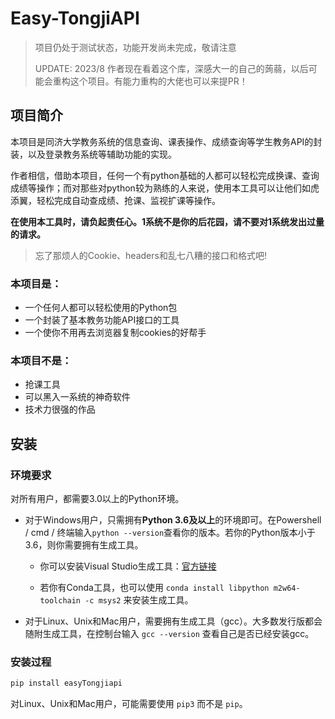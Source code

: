 # Easy-TongjiAPI

> 项目仍处于测试状态，功能开发尚未完成，敬请注意
>
> UPDATE: 2023/8
> 作者现在看着这个库，深感大一的自己的蒟蒻，以后可能会重构这个项目。有能力重构的大佬也可以来提PR！

## 项目简介



本项目是同济大学教务系统的信息查询、课表操作、成绩查询等学生教务API的封装，以及登录教务系统等辅助功能的实现。

作者相信，借助本项目，任何一个有python基础的人都可以轻松完成换课、查询成绩等操作；而对那些对python较为熟练的人来说，使用本工具可以让他们如虎添翼，轻松完成自动查成绩、抢课、监视扩课等操作。

**在使用本工具时，请负起责任心。1系统不是你的后花园，请不要对1系统发出过量的请求。**

> 忘了那烦人的Cookie、headers和乱七八糟的接口和格式吧!

### 本项目是：

- 一个任何人都可以轻松使用的Python包
- 一个封装了基本教务功能API接口的工具
- 一个使你不用再去浏览器复制cookies的好帮手

### 本项目不是：

- 抢课工具
- 可以黑入一系统的神奇软件
- 技术力很强的作品



## 安装

### 环境要求

对所有用户，都需要3.0以上的Python环境。

- 对于Windows用户，只需拥有**Python 3.6及以上**的环境即可。在Powershell / cmd / 终端输入`python --version`查看你的版本。若你的Python版本小于3.6，则你需要拥有生成工具。

    - 你可以安装Visual Studio生成工具：[官方链接](https://visualstudio.microsoft.com/zh-hans/downloads/#build-tools-for-visual-studio-2022)

    - 若你有Conda工具，也可以使用 `conda install libpython m2w64-toolchain -c msys2` 来安装生成工具。

- 对于Linux、Unix和Mac用户，需要拥有生成工具（gcc）。大多数发行版都会随附生成工具，在控制台输入 `gcc --version` 查看自己是否已经安装gcc。

### 安装过程

```python
pip install easyTongjiapi
```

对Linux、Unix和Mac用户，可能需要使用 `pip3` 而不是 `pip`。 

